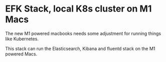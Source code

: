 # EFK Stack, local K8s cluster on M1 Macs #

The new M1 powered macbooks needs some adjustment for running things like Kubernetes.

This stack can run the Elasticsearch, Kibana and fluentd stack on the M1 powered Macs.
